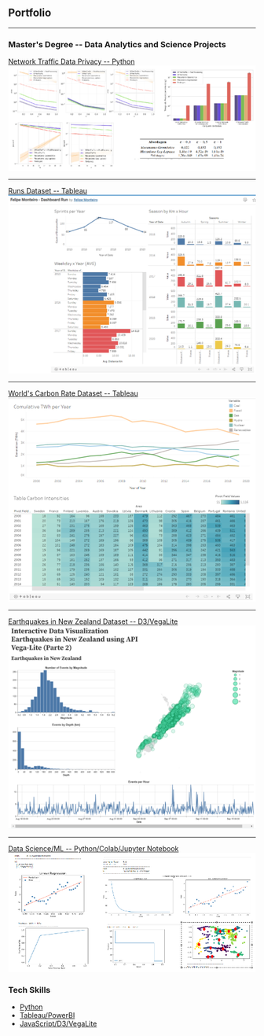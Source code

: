 ## Portfolio

---

### Master's Degree -- Data Analytics and Science Projects

[Network Traffic Data Privacy -- Python](https://github.com/felpsmonteiro/masters-degree-research/blob/main/graphics.py)
<img src="images/msc_project.png?raw=true"/>

---
[Runs Dataset -- Tableau](https://public.tableau.com/app/profile/felipe.monteiro/viz/FelipeMonteiro-DashboardRun/Dashboard1)
<img src="images/runs.png?raw=true"/>

---
[World's Carbon Rate Dataset -- Tableau](https://public.tableau.com/app/profile/felipe.monteiro/viz/FelipeMonteiro-DashboardFuels/Fuels)
<img src="images/carbon_rates.png?raw=true"/>

---
[Earthquakes in New Zealand Dataset -- D3/VegaLite](https://observablehq.com/d/b592144192fae7eb)
<img src="images/earthquakes_newZealand.png?raw=true"/>

---
[Data Science/ML -- Python/Colab/Jupyter Notebook](https://github.com/felpsmonteiro/machinelearning/)
<img src="images/DataScience.png?raw=true"/>

### Tech Skills

- [Python](https://github.com/felpsmonteiro/masters-degree-research)
- [Tableau/PowerBI](https://public.tableau.com/app/profile/felipe.monteiro/vizzes)
- [JavaScript/D3/VegaLite](https://observablehq.com/@felpsmonteiro)